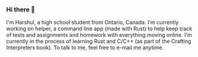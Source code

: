 ### Hi there 👋

<!--
**harshulgupta05/harshulgupta05** is a ✨ _special_ ✨ repository because its `README.md` (this file) appears on your GitHub profile.

Here are some ideas to get you started:

- 🔭 I’m currently working on ...
- 🌱 I’m currently learning ...
- 👯 I’m looking to collaborate on ...
- 🤔 I’m looking for help with ...
- 💬 Ask me about ...
- 📫 How to reach me: ...
- 😄 Pronouns: ...
- ⚡ Fun fact: ...
-->

I'm Harshul, a high school student from Ontario, Canada. I'm currently working on helper, a command line app (made with Rust) to help keep track of tests and assignments and homework with everything moving online. I'm currently in the process of learning Rust and C/C++ (as part of the Crafting Interpreters book). To talk to me, feel free to e-mail me anytime. 
